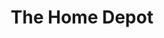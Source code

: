 ---
title: "The Home Depot"
url: /flagstaff/the-home-depot-west-historic-route-66/
shop: doityourself
---